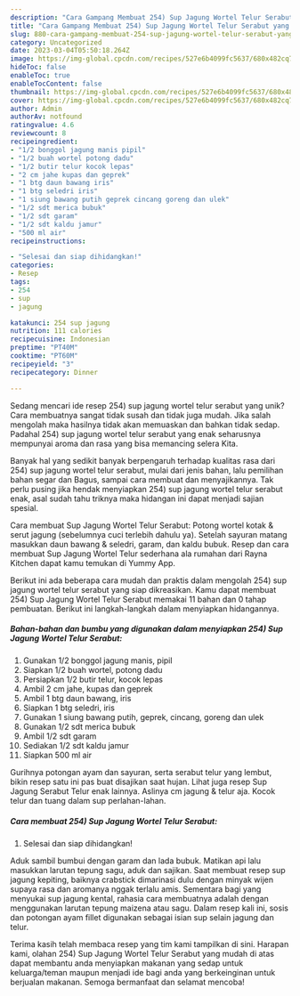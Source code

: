 ```yaml
---
description: "Cara Gampang Membuat 254) Sup Jagung Wortel Telur Serabut yang Bisa Manjain Lidah"
title: "Cara Gampang Membuat 254) Sup Jagung Wortel Telur Serabut yang Bisa Manjain Lidah"
slug: 880-cara-gampang-membuat-254-sup-jagung-wortel-telur-serabut-yang-bisa-manjain-lidah
category: Uncategorized
date: 2023-03-04T05:50:18.264Z
image: https://img-global.cpcdn.com/recipes/527e6b4099fc5637/680x482cq70/254-sup-jagung-wortel-telur-serabut-foto-resep-utama.jpg
hideToc: false
enableToc: true
enableTocContent: false
thumbnail: https://img-global.cpcdn.com/recipes/527e6b4099fc5637/680x482cq70/254-sup-jagung-wortel-telur-serabut-foto-resep-utama.jpg
cover: https://img-global.cpcdn.com/recipes/527e6b4099fc5637/680x482cq70/254-sup-jagung-wortel-telur-serabut-foto-resep-utama.jpg
author: Admin
authorAv: notfound
ratingvalue: 4.6
reviewcount: 8
recipeingredient:
- "1/2 bonggol jagung manis pipil"
- "1/2 buah wortel potong dadu"
- "1/2 butir telur kocok lepas"
- "2 cm jahe kupas dan geprek"
- "1 btg daun bawang iris"
- "1 btg seledri iris"
- "1 siung bawang putih geprek cincang goreng dan ulek"
- "1/2 sdt merica bubuk"
- "1/2 sdt garam"
- "1/2 sdt kaldu jamur"
- "500 ml air"
recipeinstructions:

- "Selesai dan siap dihidangkan!"
categories:
- Resep
tags:
- 254
- sup
- jagung

katakunci: 254 sup jagung 
nutrition: 111 calories
recipecuisine: Indonesian
preptime: "PT40M"
cooktime: "PT60M"
recipeyield: "3"
recipecategory: Dinner

---
```





Sedang mencari ide resep 254) sup jagung wortel telur serabut yang unik? Cara membuatnya sangat tidak susah dan tidak juga mudah. Jika salah mengolah maka hasilnya tidak akan memuaskan dan bahkan tidak sedap. Padahal 254) sup jagung wortel telur serabut yang enak seharusnya mempunyai aroma dan rasa yang bisa memancing selera Kita.





Banyak hal yang sedikit banyak berpengaruh terhadap kualitas rasa dari 254) sup jagung wortel telur serabut, mulai dari jenis bahan, lalu pemilihan bahan segar dan Bagus, sampai cara membuat dan menyajikannya. Tak perlu pusing jika hendak menyiapkan 254) sup jagung wortel telur serabut enak,      asal sudah tahu triknya maka hidangan ini dapat menjadi sajian spesial.














Cara membuat Sup Jagung Wortel Telur Serabut: Potong wortel kotak &amp; serut jagung (sebelumnya cuci terlebih dahulu ya). Setelah sayuran matang masukkan daun bawang &amp; seledri, garam, dan kaldu bubuk. Resep dan cara membuat Sup Jagung Wortel Telur sederhana ala rumahan dari Rayna Kitchen dapat kamu temukan di Yummy App.






Berikut ini ada beberapa cara mudah dan praktis dalam mengolah 254) sup jagung wortel telur serabut yang siap dikreasikan. Kamu dapat membuat 254) Sup Jagung Wortel Telur Serabut memakai 11 bahan dan 0 tahap pembuatan. Berikut ini langkah-langkah dalam menyiapkan hidangannya.

<!--inarticleads1-->

##### Bahan-bahan dan bumbu yang digunakan dalam menyiapkan 254) Sup Jagung Wortel Telur Serabut:

1. Gunakan 1/2 bonggol jagung manis, pipil
1. Siapkan 1/2 buah wortel, potong dadu
1. Persiapkan 1/2 butir telur, kocok lepas
1. Ambil 2 cm jahe, kupas dan geprek
1. Ambil 1 btg daun bawang, iris
1. Siapkan 1 btg seledri, iris
1. Gunakan 1 siung bawang putih, geprek, cincang, goreng dan ulek
1. Gunakan 1/2 sdt merica bubuk
1. Ambil 1/2 sdt garam
1. Sediakan 1/2 sdt kaldu jamur
1. Siapkan 500 ml air


Gurihnya potongan ayam dan sayuran, serta serabut telur yang lembut, bikin resep satu ini pas buat disajikan saat hujan. Lihat juga resep Sup Jagung Serabut Telur enak lainnya. Aslinya cm jagung &amp; telur aja. Kocok telur dan tuang dalam sup perlahan-lahan. 

<!--inarticleads2-->

##### Cara membuat 254) Sup Jagung Wortel Telur Serabut:


1. Selesai dan siap dihidangkan!

Aduk sambil bumbui dengan garam dan lada bubuk. Matikan api lalu masukkan larutan tepung sagu, aduk dan sajikan. Saat membuat resep sup jagung kepiting, baiknya crabstick dimarinasi dulu dengan minyak wijen supaya rasa dan aromanya nggak terlalu amis. Sementara bagi yang menyukai sup jagung kental, rahasia cara membuatnya adalah dengan menggunakan larutan tepung maizena atau sagu. Dalam resep kali ini, sosis dan potongan ayam fillet digunakan sebagai isian sup selain jagung dan telur. 

Terima kasih telah membaca resep yang tim kami tampilkan di sini. Harapan kami, olahan 254) Sup Jagung Wortel Telur Serabut yang mudah di atas dapat membantu anda menyiapkan makanan yang sedap untuk keluarga/teman maupun menjadi ide bagi anda yang berkeinginan untuk berjualan makanan. Semoga bermanfaat dan selamat mencoba!
